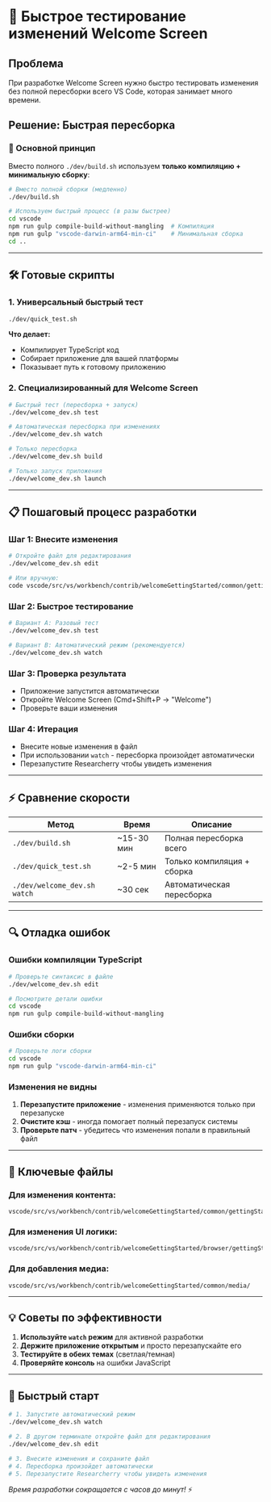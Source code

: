 # 🚀 Быстрое тестирование изменений Welcome Screen

## Проблема
При разработке Welcome Screen нужно быстро тестировать изменения без полной пересборки всего VS Code, которая занимает много времени.

## Решение: Быстрая пересборка

### 🎯 Основной принцип
Вместо полного `./dev/build.sh` используем **только компиляцию + минимальную сборку**:

```bash
# Вместо полной сборки (медленно)
./dev/build.sh

# Используем быстрый процесс (в разы быстрее)
cd vscode
npm run gulp compile-build-without-mangling  # Компиляция
npm run gulp "vscode-darwin-arm64-min-ci"    # Минимальная сборка
cd ..
```

---

## 🛠️ Готовые скрипты

### 1. Универсальный быстрый тест
```bash
./dev/quick_test.sh
```
**Что делает:**
- Компилирует TypeScript код
- Собирает приложение для вашей платформы
- Показывает путь к готовому приложению

### 2. Специализированный для Welcome Screen
```bash
# Быстрый тест (пересборка + запуск)
./dev/welcome_dev.sh test

# Автоматическая пересборка при изменениях
./dev/welcome_dev.sh watch

# Только пересборка
./dev/welcome_dev.sh build

# Только запуск приложения
./dev/welcome_dev.sh launch
```

---

## 📋 Пошаговый процесс разработки

### Шаг 1: Внесите изменения
```bash
# Откройте файл для редактирования
./dev/welcome_dev.sh edit

# Или вручную:
code vscode/src/vs/workbench/contrib/welcomeGettingStarted/common/gettingStartedContent.ts
```

### Шаг 2: Быстрое тестирование
```bash
# Вариант A: Разовый тест
./dev/welcome_dev.sh test

# Вариант B: Автоматический режим (рекомендуется)
./dev/welcome_dev.sh watch
```

### Шаг 3: Проверка результата
- Приложение запустится автоматически
- Откройте Welcome Screen (Cmd+Shift+P → "Welcome")
- Проверьте ваши изменения

### Шаг 4: Итерация
- Внесите новые изменения в файл
- При использовании `watch` - пересборка произойдет автоматически
- Перезапустите Researcherry чтобы увидеть изменения

---

## ⚡ Сравнение скорости

| Метод | Время | Описание |
|-------|-------|----------|
| `./dev/build.sh` | ~15-30 мин | Полная пересборка всего |
| `./dev/quick_test.sh` | ~2-5 мин | Только компиляция + сборка |
| `./dev/welcome_dev.sh watch` | ~30 сек | Автоматическая пересборка |

---

## 🔍 Отладка ошибок

### Ошибки компиляции TypeScript
```bash
# Проверьте синтаксис в файле
./dev/welcome_dev.sh edit

# Посмотрите детали ошибки
cd vscode
npm run gulp compile-build-without-mangling
```

### Ошибки сборки
```bash
# Проверьте логи сборки
cd vscode
npm run gulp "vscode-darwin-arm64-min-ci"
```

### Изменения не видны
1. **Перезапустите приложение** - изменения применяются только при перезапуске
2. **Очистите кэш** - иногда помогает полный перезапуск системы
3. **Проверьте патч** - убедитесь что изменения попали в правильный файл

---

## 📁 Ключевые файлы

### Для изменения контента:
```
vscode/src/vs/workbench/contrib/welcomeGettingStarted/common/gettingStartedContent.ts
```

### Для изменения UI логики:
```
vscode/src/vs/workbench/contrib/welcomeGettingStarted/browser/gettingStarted.ts
```

### Для добавления медиа:
```
vscode/src/vs/workbench/contrib/welcomeGettingStarted/common/media/
```

---

## 💡 Советы по эффективности

1. **Используйте `watch` режим** для активной разработки
2. **Держите приложение открытым** и просто перезапускайте его
3. **Тестируйте в обеих темах** (светлая/темная)
4. **Проверяйте консоль** на ошибки JavaScript

---

## 🎯 Быстрый старт

```bash
# 1. Запустите автоматический режим
./dev/welcome_dev.sh watch

# 2. В другом терминале откройте файл для редактирования
./dev/welcome_dev.sh edit

# 3. Внесите изменения и сохраните файл
# 4. Пересборка произойдет автоматически
# 5. Перезапустите Researcherry чтобы увидеть изменения
```

*Время разработки сокращается с часов до минут!* ⚡
